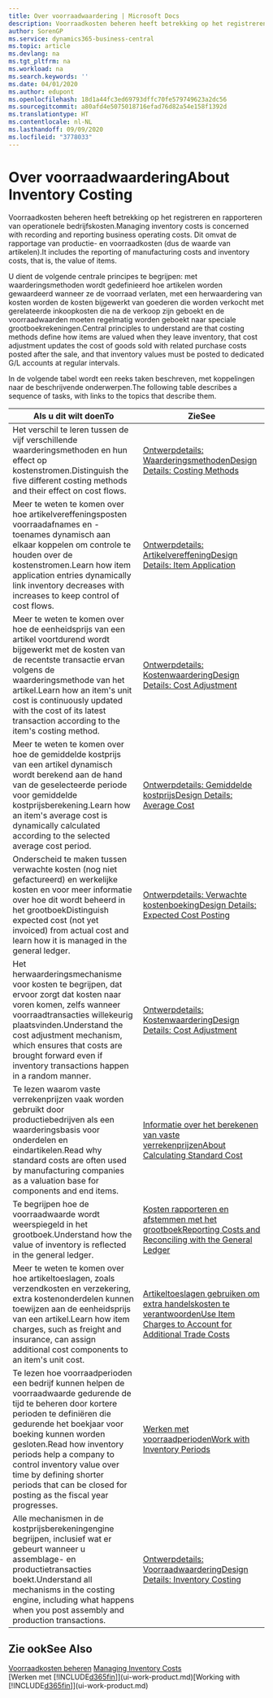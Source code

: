 ```yaml
---
title: Over voorraadwaardering | Microsoft Docs
description: Voorraadkosten beheren heeft betrekking op het registreren en rapporteren van operationele bedrijfskosten. Dit omvat de rapportage van productie- en voorraadkosten (dus de waarde van artikelen).
author: SorenGP
ms.service: dynamics365-business-central
ms.topic: article
ms.devlang: na
ms.tgt_pltfrm: na
ms.workload: na
ms.search.keywords: ''
ms.date: 04/01/2020
ms.author: edupont
ms.openlocfilehash: 18d1a44fc3ed69793dffc70fe579749623a2dc56
ms.sourcegitcommit: a80afd4e5075018716efad76d82a54e158f1392d
ms.translationtype: HT
ms.contentlocale: nl-NL
ms.lasthandoff: 09/09/2020
ms.locfileid: "3778033"
---
```

# <a name="about-inventory-costing"></a><span data-ttu-id="95bdf-104">Over voorraadwaardering</span><span class="sxs-lookup"><span data-stu-id="95bdf-104">About Inventory Costing</span></span>
<span data-ttu-id="95bdf-105">Voorraadkosten beheren heeft betrekking op het registreren en rapporteren van operationele bedrijfskosten.</span><span class="sxs-lookup"><span data-stu-id="95bdf-105">Managing inventory costs is concerned with recording and reporting business operating costs.</span></span> <span data-ttu-id="95bdf-106">Dit omvat de rapportage van productie- en voorraadkosten (dus de waarde van artikelen).</span><span class="sxs-lookup"><span data-stu-id="95bdf-106">It includes the reporting of manufacturing costs and inventory costs, that is, the value of items.</span></span>  

 <span data-ttu-id="95bdf-107">U dient de volgende centrale principes te begrijpen: met waarderingsmethoden wordt gedefinieerd hoe artikelen worden gewaardeerd wanneer ze de voorraad verlaten, met een herwaardering van kosten worden de kosten bijgewerkt van goederen die worden verkocht met gerelateerde inkoopkosten die na de verkoop zijn geboekt en de voorraadwaarden moeten regelmatig worden geboekt naar speciale grootboekrekeningen.</span><span class="sxs-lookup"><span data-stu-id="95bdf-107">Central principles to understand are that costing methods define how items are valued when they leave inventory, that cost adjustment updates the cost of goods sold with related purchase costs posted after the sale, and that inventory values must be posted to dedicated G/L accounts at regular intervals.</span></span>  

 <span data-ttu-id="95bdf-108">In de volgende tabel wordt een reeks taken beschreven, met koppelingen naar de beschrijvende onderwerpen.</span><span class="sxs-lookup"><span data-stu-id="95bdf-108">The following table describes a sequence of tasks, with links to the topics that describe them.</span></span>   

|<span data-ttu-id="95bdf-109">**Als u dit wilt doen**</span><span class="sxs-lookup"><span data-stu-id="95bdf-109">**To**</span></span>|<span data-ttu-id="95bdf-110">**Zie**</span><span class="sxs-lookup"><span data-stu-id="95bdf-110">**See**</span></span>|  
|------------|-------------|  
|<span data-ttu-id="95bdf-111">Het verschil te leren tussen de vijf verschillende waarderingsmethoden en hun effect op kostenstromen.</span><span class="sxs-lookup"><span data-stu-id="95bdf-111">Distinguish the five different costing methods and their effect on cost flows.</span></span>|[<span data-ttu-id="95bdf-112">Ontwerpdetails: Waarderingsmethoden</span><span class="sxs-lookup"><span data-stu-id="95bdf-112">Design Details: Costing Methods</span></span>](design-details-costing-methods.md)|  
|<span data-ttu-id="95bdf-113">Meer te weten te komen over hoe artikelvereffeningsposten voorraadafnames en -toenames dynamisch aan elkaar koppelen om controle te houden over de kostenstromen.</span><span class="sxs-lookup"><span data-stu-id="95bdf-113">Learn how item application entries dynamically link inventory decreases with increases to keep control of cost flows.</span></span>|[<span data-ttu-id="95bdf-114">Ontwerpdetails: Artikelvereffening</span><span class="sxs-lookup"><span data-stu-id="95bdf-114">Design Details: Item Application</span></span>](design-details-item-application.md)|  
|<span data-ttu-id="95bdf-115">Meer te weten te komen over hoe de eenheidsprijs van een artikel voortdurend wordt bijgewerkt met de kosten van de recentste transactie ervan volgens de waarderingsmethode van het artikel.</span><span class="sxs-lookup"><span data-stu-id="95bdf-115">Learn how an item's unit cost is continuously updated with the cost of its latest transaction according to the item's costing method.</span></span>|[<span data-ttu-id="95bdf-116">Ontwerpdetails: Kostenwaardering</span><span class="sxs-lookup"><span data-stu-id="95bdf-116">Design Details: Cost Adjustment</span></span>](design-details-cost-adjustment.md)|  
|<span data-ttu-id="95bdf-117">Meer te weten te komen over hoe de gemiddelde kostprijs van een artikel dynamisch wordt berekend aan de hand van de geselecteerde periode voor gemiddelde kostprijsberekening.</span><span class="sxs-lookup"><span data-stu-id="95bdf-117">Learn how an item's average cost is dynamically calculated according to the selected average cost period.</span></span>|[<span data-ttu-id="95bdf-118">Ontwerpdetails: Gemiddelde kostprijs</span><span class="sxs-lookup"><span data-stu-id="95bdf-118">Design Details: Average Cost</span></span>](design-details-average-cost.md)|  
|<span data-ttu-id="95bdf-119">Onderscheid te maken tussen verwachte kosten (nog niet gefactureerd) en werkelijke kosten en voor meer informatie over hoe dit wordt beheerd in het grootboek</span><span class="sxs-lookup"><span data-stu-id="95bdf-119">Distinguish expected cost (not yet invoiced) from actual cost and learn how it is managed in the general ledger.</span></span>|[<span data-ttu-id="95bdf-120">Ontwerpdetails: Verwachte kostenboeking</span><span class="sxs-lookup"><span data-stu-id="95bdf-120">Design Details: Expected Cost Posting</span></span>](design-details-expected-cost-posting.md)|  
|<span data-ttu-id="95bdf-121">Het herwaarderingsmechanisme voor kosten te begrijpen, dat ervoor zorgt dat kosten naar voren komen, zelfs wanneer voorraadtransacties willekeurig plaatsvinden.</span><span class="sxs-lookup"><span data-stu-id="95bdf-121">Understand the cost adjustment mechanism, which ensures that costs are brought forward even if inventory transactions happen in a random manner.</span></span>|[<span data-ttu-id="95bdf-122">Ontwerpdetails: Kostenwaardering</span><span class="sxs-lookup"><span data-stu-id="95bdf-122">Design Details: Cost Adjustment</span></span>](design-details-cost-adjustment.md)|  
|<span data-ttu-id="95bdf-123">Te lezen waarom vaste verrekenprijzen vaak worden gebruikt door productiebedrijven als een waarderingsbasis voor onderdelen en eindartikelen.</span><span class="sxs-lookup"><span data-stu-id="95bdf-123">Read why standard costs are often used by manufacturing companies as a valuation base for components and end items.</span></span>|[<span data-ttu-id="95bdf-124">Informatie over het berekenen van vaste verrekenprijzen</span><span class="sxs-lookup"><span data-stu-id="95bdf-124">About Calculating Standard Cost</span></span>](finance-about-calculating-standard-cost.md)|  
|<span data-ttu-id="95bdf-125">Te begrijpen hoe de voorraadwaarde wordt weerspiegeld in het grootboek.</span><span class="sxs-lookup"><span data-stu-id="95bdf-125">Understand how the value of inventory is reflected in the general ledger.</span></span>|[<span data-ttu-id="95bdf-126">Kosten rapporteren en afstemmen met het grootboek</span><span class="sxs-lookup"><span data-stu-id="95bdf-126">Reporting Costs and Reconciling with the General Ledger</span></span>](finance-report-costs-and-reconcile-with-the-general-ledger.md)|  
|<span data-ttu-id="95bdf-127">Meer te weten te komen over hoe artikeltoeslagen, zoals verzendkosten en verzekering, extra kostenonderdelen kunnen toewijzen aan de eenheidsprijs van een artikel.</span><span class="sxs-lookup"><span data-stu-id="95bdf-127">Learn how item charges, such as freight and insurance, can assign additional cost components to an item's unit cost.</span></span>|[<span data-ttu-id="95bdf-128">Artikeltoeslagen gebruiken om extra handelskosten te verantwoorden</span><span class="sxs-lookup"><span data-stu-id="95bdf-128">Use Item Charges to Account for Additional Trade Costs</span></span>](payables-how-assign-item-charges.md)|  
|<span data-ttu-id="95bdf-129">Te lezen hoe voorraadperioden een bedrijf kunnen helpen de voorraadwaarde gedurende de tijd te beheren door kortere perioden te definiëren die gedurende het boekjaar voor boeking kunnen worden gesloten.</span><span class="sxs-lookup"><span data-stu-id="95bdf-129">Read how inventory periods help a company to control inventory value over time by defining shorter periods that can be closed for posting as the fiscal year progresses.</span></span>|[<span data-ttu-id="95bdf-130">Werken met voorraadperioden</span><span class="sxs-lookup"><span data-stu-id="95bdf-130">Work with Inventory Periods</span></span>](finance-how-to-work-with-inventory-periods.md)|  
|<span data-ttu-id="95bdf-131">Alle mechanismen in de kostprijsberekeningengine begrijpen, inclusief wat er gebeurt wanneer u assemblage- en productietransacties boekt.</span><span class="sxs-lookup"><span data-stu-id="95bdf-131">Understand all mechanisms in the costing engine, including what happens when you post assembly and production transactions.</span></span>|[<span data-ttu-id="95bdf-132">Ontwerpdetails: Voorraadwaardering</span><span class="sxs-lookup"><span data-stu-id="95bdf-132">Design Details: Inventory Costing</span></span>](design-details-inventory-costing.md)|  

## <a name="see-also"></a><span data-ttu-id="95bdf-133">Zie ook</span><span class="sxs-lookup"><span data-stu-id="95bdf-133">See Also</span></span>
<span data-ttu-id="95bdf-134">[Voorraadkosten beheren](finance-manage-inventory-costs.md)  </span><span class="sxs-lookup"><span data-stu-id="95bdf-134">[Managing Inventory Costs](finance-manage-inventory-costs.md)  </span></span>  
<span data-ttu-id="95bdf-135">[Werken met [!INCLUDE[d365fin](includes/d365fin_md.md)]](ui-work-product.md)</span><span class="sxs-lookup"><span data-stu-id="95bdf-135">[Working with [!INCLUDE[d365fin](includes/d365fin_md.md)]](ui-work-product.md)</span></span>
